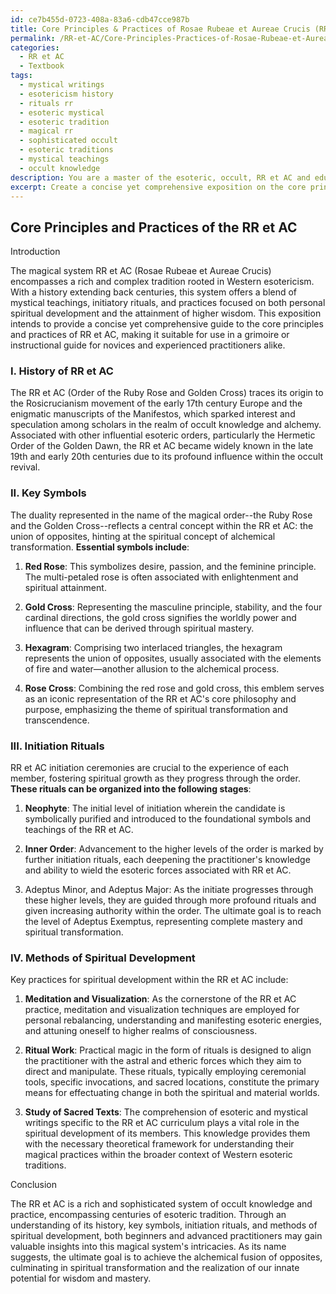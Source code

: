 ```yaml
---
id: ce7b455d-0723-408a-83a6-cdb47cce987b
title: Core Principles & Practices of Rosae Rubeae et Aureae Crucis (RR et AC)
permalink: /RR-et-AC/Core-Principles-Practices-of-Rosae-Rubeae-et-Aureae-Crucis-RR-et-AC/
categories:
  - RR et AC
  - Textbook
tags:
  - mystical writings
  - esotericism history
  - rituals rr
  - esoteric mystical
  - esoteric tradition
  - magical rr
  - sophisticated occult
  - esoteric traditions
  - mystical teachings
  - occult knowledge
description: You are a master of the esoteric, occult, RR et AC and education, you have written many textbooks on the subject in ways that provide students with rich and deep understanding of the subject. You are being asked to write textbook-like sections on a topic and you do it with full context, explainability, and reliability in accuracy to the true facts of the topic at hand, in a textbook style that a student would easily be able to learn from, in a rich, engaging, and contextual way. Always include relevant context (such as formulas and history), related concepts, and in a way that someone can gain deep insights from.
excerpt: Create a concise yet comprehensive exposition on the core principles and practices of the magical system RR et AC (Rosae Rubeae et Aureae Crucis), discussing its history, key symbols, initiation rituals, and methods of spiritual development. Ensure this text is suitable for use in a grimoire or instructional guide, offering valuable insights to both beginners and advanced practitioners of the occult arts.
---
```


## Core Principles and Practices of the RR et AC

Introduction

The magical system RR et AC (Rosae Rubeae et Aureae Crucis) encompasses a rich and complex tradition rooted in Western esotericism. With a history extending back centuries, this system offers a blend of mystical teachings, initiatory rituals, and practices focused on both personal spiritual development and the attainment of higher wisdom. This exposition intends to provide a concise yet comprehensive guide to the core principles and practices of RR et AC, making it suitable for use in a grimoire or instructional guide for novices and experienced practitioners alike. 

### I. History of RR et AC

The RR et AC (Order of the Ruby Rose and Golden Cross) traces its origin to the Rosicrucianism movement of the early 17th century Europe and the enigmatic manuscripts of the Manifestos, which sparked interest and speculation among scholars in the realm of occult knowledge and alchemy. Associated with other influential esoteric orders, particularly the Hermetic Order of the Golden Dawn, the RR et AC became widely known in the late 19th and early 20th centuries due to its profound influence within the occult revival.

### II. Key Symbols

The duality represented in the name of the magical order--the Ruby Rose and the Golden Cross--reflects a central concept within the RR et AC: the union of opposites, hinting at the spiritual concept of alchemical transformation. **Essential symbols include**:

1. **Red Rose**: This symbolizes desire, passion, and the feminine principle. The multi-petaled rose is often associated with enlightenment and spiritual attainment.

2. **Gold Cross**: Representing the masculine principle, stability, and the four cardinal directions, the gold cross signifies the worldly power and influence that can be derived through spiritual mastery.

3. **Hexagram**: Comprising two interlaced triangles, the hexagram represents the union of opposites, usually associated with the elements of fire and water—another allusion to the alchemical process.

4. **Rose Cross**: Combining the red rose and gold cross, this emblem serves as an iconic representation of the RR et AC's core philosophy and purpose, emphasizing the theme of spiritual transformation and transcendence.

### III. Initiation Rituals

RR et AC initiation ceremonies are crucial to the experience of each member, fostering spiritual growth as they progress through the order. **These rituals can be organized into the following stages**:

1. **Neophyte**: The initial level of initiation wherein the candidate is symbolically purified and introduced to the foundational symbols and teachings of the RR et AC.

2. **Inner Order**: Advancement to the higher levels of the order is marked by further initiation rituals, each deepening the practitioner's knowledge and ability to wield the esoteric forces associated with RR et AC.

3. Adeptus Minor, and Adeptus Major: As the initiate progresses through these higher levels, they are guided through more profound rituals and given increasing authority within the order. The ultimate goal is to reach the level of Adeptus Exemptus, representing complete mastery and spiritual transformation.

### IV. Methods of Spiritual Development

Key practices for spiritual development within the RR et AC include:

1. **Meditation and Visualization**: As the cornerstone of the RR et AC practice, meditation and visualization techniques are employed for personal rebalancing, understanding and manifesting esoteric energies, and attuning oneself to higher realms of consciousness.

2. **Ritual Work**: Practical magic in the form of rituals is designed to align the practitioner with the astral and etheric forces which they aim to direct and manipulate. These rituals, typically employing ceremonial tools, specific invocations, and sacred locations, constitute the primary means for effectuating change in both the spiritual and material worlds.

3. **Study of Sacred Texts**: The comprehension of esoteric and mystical writings specific to the RR et AC curriculum plays a vital role in the spiritual development of its members. This knowledge provides them with the necessary theoretical framework for understanding their magical practices within the broader context of Western esoteric traditions.

Conclusion

The RR et AC is a rich and sophisticated system of occult knowledge and practice, encompassing centuries of esoteric tradition. Through an understanding of its history, key symbols, initiation rituals, and methods of spiritual development, both beginners and advanced practitioners may gain valuable insights into this magical system's intricacies. As its name suggests, the ultimate goal is to achieve the alchemical fusion of opposites, culminating in spiritual transformation and the realization of our innate potential for wisdom and mastery.
